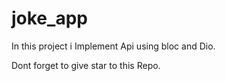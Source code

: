 # joke_app

In this project i Implement Api using bloc and Dio.

Dont forget to give star to this Repo.